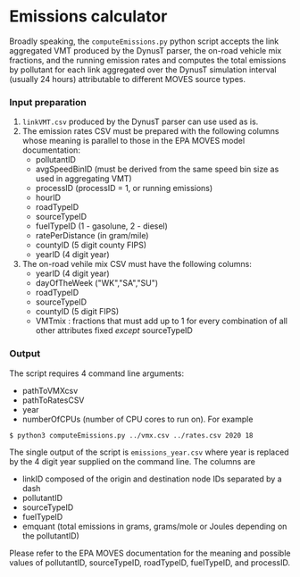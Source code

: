 # Emissions calculator

Broadly speaking, the `computeEmissions.py` python script accepts the
link aggregated VMT produced by the DynusT parser, the on-road vehicle
mix fractions, and the running emission rates and computes the total
emissions by pollutant for each link aggregated over the DynusT
simulation interval (usually 24 hours) attributable to different MOVES
source types.

### Input preparation

1. `linkVMT.csv` produced by the DynusT parser can use used as is.
2. The emission rates CSV must be prepared with the following columns
   whose meaning is parallel to those in the EPA MOVES model
   documentation:
   - pollutantID
   - avgSpeedBinID (must be derived from the same speed bin size as
     used in aggregating VMT)
   - processID (processID = 1, or running emissions)
   - hourID
   - roadTypeID
   - sourceTypeID
   - fuelTypeID (1 - gasolune, 2 - diesel)
   - ratePerDistance (in gram/mile)
   - countyID (5 digit county FIPS)
   - yearID (4 digit year)
3. The on-road vehile mix CSV must have the following columns:
   - yearID (4 digit year)
   - dayOfTheWeek ("WK","SA","SU")
   - roadTypeID
   - sourceTypeID
   - countyID (5 digit FIPS)
   - VMTmix : fractions that must add up to 1 for every combination of
     all other attributes fixed *except* sourceTypeID

### Output

The script requires 4 command line arguments:
- pathToVMXcsv
- pathToRatesCSV
- year
- numberOfCPUs (number of CPU cores to run on).  For example
```bash
$ python3 computeEmissions.py ../vmx.csv ../rates.csv 2020 18
```
The single output of the script is `emissions_year.csv` where year is
replaced by the 4 digit year supplied on the command line.  The
columns are 
- linkID composed of the origin and destination node IDs separated by
  a dash
- pollutantID 
- sourceTypeID
- fuelTypeID
- emquant (total emissions in grams, grams/mole or Joules depending on
  the pollutantID)
  
Please refer to the EPA MOVES documentation for the meaning and
possible values of pollutantID, sourceTypeID, roadTypeID, fuelTypeID,
and processID.

